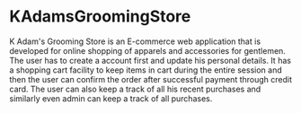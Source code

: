 # KAdamsGroomingStore
K Adam's Grooming Store is an E-commerce web application that is developed for online shopping of apparels and accessories for gentlemen. The user has to create a account first and update his personal details. It has a shopping cart facility to keep items in cart during the entire session and then the user can confirm the order after successful payment through credit card. The user can also keep a track of all his recent purchases and similarly even admin can keep a track of all purchases.
